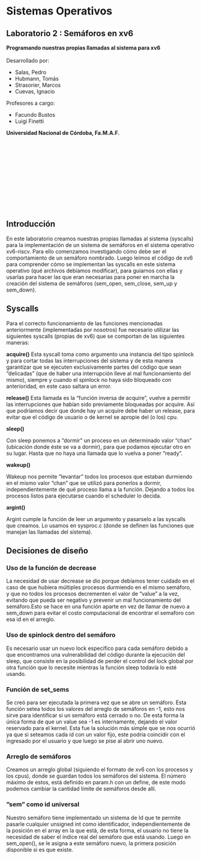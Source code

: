 # **Sistemas Operativos**

## **Laboratorio 2 : Semáforos en xv6**

**Programando nuestras propias llamadas al sistema para xv6**
<br></br>
Desarrollado por:

+ Salas, Pedro
+ Hubmann, Tomás
+ Strasorier, Marcos
+ Cuevas, Ignacio









Profesores a cargo:

+ Facundo Bustos
+ Luigi Finetti




**Universidad Nacional de Córdoba, Fa.M.A.F.**


<br></br>

<br></br>

<br></br>

<br></br>









## **Introducción**
En este laboratorio creamos nuestras propias llamadas al sistema (syscalls) para la implementación de un sistema de semáforos en el sistema operativo xv6-riscv. Para ello comenzamos investigando cómo debe ser el comportamiento de un semáforo nombrado. Luego leímos el código de xv6 para comprender cómo se implementan las syscalls en este sistema operativo (qué archivos debíamos modificar), para guiarnos con ellas y usarlas para hacer las que eran necesarias para poner en marcha la creación del sistema de semáforos (sem_open, sem_close, sem_up y sem_down).

## **Syscalls**
Para el correcto funcionamiento de las funciones mencionadas anteriormente (implementadas por nosotros) fue necesario utilizar las siguientes syscalls (propias de xv6) que se comportan de las siguientes maneras:

**acquire()**
Esta syscall toma como argumento una instancia del tipo spinlock y para cortar todas las interrupciones del sistema y de esta manera garantizar que se ejecuten exclusivamente partes del código que sean “delicadas” (que de haber una interrupción lleve al mal funcionamiento del mismo), siempre y cuando el spinlock no haya sido bloqueado con anterioridad, en este caso saltara un error.


**release()**
Esta llamada es la “función inversa de acquire”, vuelve a permitir las interrupciones que habían sido previamente bloqueadas por acquire. Así que podríamos decir que donde hay un acquire debe haber un release, para evitar que el código de usuario o de kernel se apropie del (o los) cpu. 


**sleep()**

Con sleep ponemos a “dormir” un proceso en un determinado valor “chan” (ubicación donde éste se va a dormir), para que podamos ejecutar otro en su lugar. Hasta que no haya una llamada que lo vuelva a poner “ready”.

**wakeup()**

Wakeup nos permite ”levantar” todos los procesos que estaban durmiendo en el mismo valor “chan” que se utilizó para ponerlos a dormir, independientemente de qué proceso llama a la función. Dejando a todos los procesos listos para ejecutarse cuando el scheduler lo decida. 

**argint()**

Argint cumple la función de leer un argumento y pasarselo a las syscalls que creamos. Lo usamos en sysproc.c (donde se definen las funciones que manejan las llamadas del sistema).

## **Decisiones de diseño**

### **Uso de la función de decrease**

La necesidad de usar decrease se dio porque debíamos tener cuidado en el caso de que hubiera múltiples procesos durmiendo en el mismo semáforo, y que no todos los procesos decrementen el valor de “value” a la vez, evitando que  pueda ser negativo y prevenir un mal funcionamiento del semáforo.Esto se hace en una función aparte en vez de llamar de nuevo a sem_down para evitar el costo computacional de encontrar el semaforo con esa id en el arreglo.

### **Uso de spinlock dentro del semáforo**

Es necesario usar un nuevo lock específico para cada semáforo debido a que encontramos una vulnerabilidad del código durante la ejecución del sleep, que consiste en la posibilidad de perder el control del lock global por otra función que lo necesite mientras la función sleep todavía lo esté usando. 

### **Función de set_sems**

Se creó para ser ejecutada la primera vez que se abre un semáforo. Esta función setea todos los valores del arreglo de semáforos en -1, esto nos sirve para identificar si un semáforo está cerrado o no. De esta forma la única forma de que un value sea -1 es internamente, dejando el valor reservado para el kernel. Esta fue la solución más simple que se nos ocurrió ya que si seteamos cada id con un valor fijo, este podría coincidir con el ingresado por el usuario y que luego se pise al abrir uno nuevo. 

### **Arreglo de semáforos**

Creamos un arreglo global (siguiendo el formato de xv6 con los procesos y los cpus), donde se guardan todos los semáforos del sistema. El número máximo de estos, está definido en param.h con un define, de este modo podemos cambiar la cantidad límite de semáforos desde allí.

### **”sem” como id universal**

Nuestro semáforo tiene implementado un sistema de Id que te permite pasarle cualquier unsigned int como identificador, independientemente de la posición en el array en la que está, de esta forma, el usuario no tiene la necesidad de saber el índice real del semáforo que está usando. Luego en sem_open(), se le asigna a este semáforo nuevo, la primera posición disponible si es que existe.

